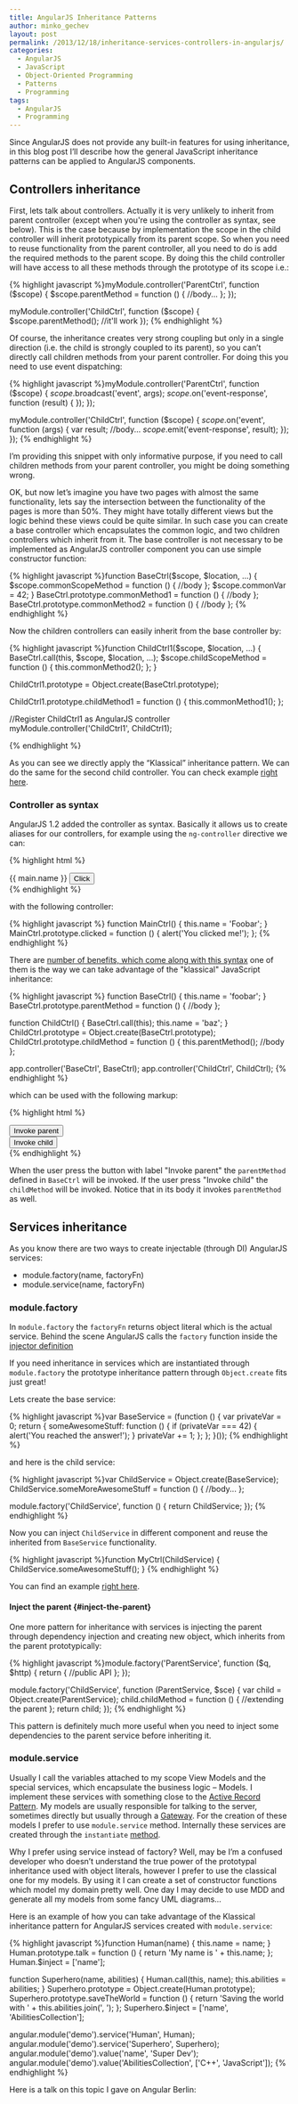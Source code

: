 ```yaml
---
title: AngularJS Inheritance Patterns
author: minko_gechev
layout: post
permalink: /2013/12/18/inheritance-services-controllers-in-angularjs/
categories:
  - AngularJS
  - JavaScript
  - Object-Oriented Programming
  - Patterns
  - Programming
tags:
  - AngularJS
  - Programming
---
```


Since AngularJS does not provide any built-in features for using inheritance, in this blog post I&#8217;ll describe how the general JavaScript inheritance patterns can be applied to AngularJS components.

## Controllers inheritance

First, lets talk about controllers. Actually it is very unlikely to inherit from parent controller (except when you're using the controller as syntax, see below). This is the case because by implementation the scope in the child controller will inherit prototypically from its parent scope. So when you need to reuse functionality from the parent controller, all you need to do is add the required methods to the parent scope. By doing this the child controller will have access to all these methods through the prototype of its scope i.e.:

{% highlight javascript %}myModule.controller('ParentCtrl', function ($scope) {
  $scope.parentMethod = function () {
    //body...
  };
});

myModule.controller('ChildCtrl', function ($scope) {
  $scope.parentMethod(); //it'll work
});
{% endhighlight %}

Of course, the inheritance creates very strong coupling but only in a single direction (i.e. the child is strongly coupled to its parent), so you can&#8217;t directly call children methods from your parent controller. For doing this you need to use event dispatching:

{% highlight javascript %}myModule.controller('ParentCtrl', function ($scope) {
  $scope.$broadcast('event', args);
  $scope.$on('event-response', function (result) {
  });
});

myModule.controller('ChildCtrl', function ($scope) {
  $scope.$on('event', function (args) {
    var result;
    //body...
    $scope.$emit('event-response', result);
  });
});
{% endhighlight %}

I&#8217;m providing this snippet with only informative purpose, if you need to call children methods from your parent controller, you might be doing something wrong.

OK, but now let&#8217;s imagine you have two pages with almost the same functionality, lets say the intersection between the functionality of the pages is more than 50%. They might have totally different views but the logic behind these views could be quite similar. In such case you can create a base controller which encapsulates the common logic, and two children controllers which inherit from it. The base controller is not necessary to be implemented as AngularJS controller component you can use simple constructor function:

{% highlight javascript %}function BaseCtrl($scope, $location, ...) {
  $scope.commonScopeMethod = function () {
    //body
  };
  $scope.commonVar = 42;
}
BaseCtrl.prototype.commonMethod1 = function () {
  //body
};
BaseCtrl.prototype.commonMethod2 = function () {
  //body
};
{% endhighlight %}

Now the children controllers can easily inherit from the base controller by:

{% highlight javascript %}function ChildCtrl1($scope, $location, ...) {
  BaseCtrl.call(this, $scope, $location, ...);
  $scope.childScopeMethod = function () {
    this.commonMethod2();
  };
}

ChildCtrl1.prototype = Object.create(BaseCtrl.prototype);

ChildCtrl1.prototype.childMethod1 = function () {
  this.commonMethod1();
};

//Register ChildCtrl1 as AngularJS controller
myModule.controller('ChildCtrl1', ChildCtrl1);

{% endhighlight %}

As you can see we directly apply the &#8220;Klassical&#8221; inheritance pattern. We can do the same for the second child controller. You can check example [right here][1].

### Controller as syntax

AngularJS 1.2 added the controller as syntax. Basically it allows us to create aliases for our controllers, for example using the `ng-controller` directive we can:

{% highlight html %}
<div ng-controller="MainCtrl as main">
  {{ main.name }}
  <button ng-click="main.clicked()">Click</button>
</div>
{% endhighlight %}

with the following controller:

{% highlight javascript %}
function MainCtrl() {
  this.name = 'Foobar';
}
MainCtrl.prototype.clicked = function () {
  alert('You clicked me!');
};
{% endhighlight %}

There are [number of benefits, which come along with this syntax](https://github.com/mgechev/angularjs-style-guide#controllers) one of them is the way we can take advantage of the "klassical" JavaScript inheritance:

{% highlight javascript %}
function BaseCtrl() {
  this.name = 'foobar';
}
BaseCtrl.prototype.parentMethod = function () {
  //body
};

function ChildCtrl() {
  BaseCtrl.call(this);
  this.name = 'baz';
}
ChildCtrl.prototype = Object.create(BaseCtrl.prototype);
ChildCtrl.prototype.childMethod = function () {
  this.parentMethod();
  //body
};

app.controller('BaseCtrl', BaseCtrl);
app.controller('ChildCtrl', ChildCtrl);
{% endhighlight %}

which can be used with the following markup:

{% highlight html %}
<div ng-controller="BaseCtrl as base">
  <button ng-click="base.method()">Invoke parent</button>
  <div ng-controller="ChildCtrl as child">
    <button ng-click="child.childMethod()">Invoke child</button>
  </div>
</div>
{% endhighlight %}

When the user press the button with label "Invoke parent" the `parentMethod` defined in `BaseCtrl` will be invoked. If the user press "Invoke child" the `childMethod` will be invoked. Notice that in its body it invokes `parentMethod` as well.

## Services inheritance

As you know there are two ways to create injectable (through DI) AngularJS services:

* module.factory(name, factoryFn)
* module.service(name, factoryFn)

### module.factory

In `module.factory` the `factoryFn` returns object literal which is the actual service. Behind the scene AngularJS calls the `factory` function inside the [injector definition][2]

If you need inheritance in services which are instantiated through `module.factory` the prototype inheritance pattern through `Object.create` fits just great!

Lets create the base service:

{% highlight javascript %}var BaseService = (function () {
  var privateVar = 0;
  return {
    someAwesomeStuff: function () {
      if (privateVar === 42) {
        alert('You reached the answer!');
      }
      privateVar += 1;
    };
  };
}());
{% endhighlight %}

and here is the child service:

{% highlight javascript %}var ChildService = Object.create(BaseService);
ChildService.someMoreAwesomeStuff = function () {
  //body...
};

module.factory('ChildService', function () {
  return ChildService;
});
{% endhighlight %}

Now you can inject `ChildService` in different component and reuse the inherited from `BaseService` functionality.

{% highlight javascript %}function MyCtrl(ChildService) {
  ChildService.someAwesomeStuff();
}
{% endhighlight %}

You can find an example [right here][3].

#### Inject the parent {#inject-the-parent}

One more pattern for inheritance with services is injecting the parent through dependency injection and creating new object, which inherits from the parent prototypically:

{% highlight javascript %}module.factory('ParentService', function ($q, $http) {
  return {
    //public API
  };
});

module.factory('ChildService', function (ParentService, $sce) {
  var child = Object.create(ParentService);
  child.childMethod = function () {
    //extending the parent
  };
  return child;
});
{% endhighlight %}

This pattern is definitely much more useful when you need to inject some dependencies to the parent service before inheriting it.

### module.service

Usually I call the variables attached to my scope View Models and the special services, which encapsulate the business logic &#8211; Models. I implement these services with something close to the [Active Record Pattern][4]. My models are usually responsible for talking to the server, sometimes directly but usually through a [Gateway][5]. For the creation of these models I prefer to use `module.service` method. Internally these services are created through the `instantiate` [method][6].

Why I prefer using service instead of factory? Well, may be I&#8217;m a confused developer who doesn&#8217;t understand the true power of the prototypal inheritance used with object literals, however I prefer to use the classical one for my models. By using it I can create a set of constructor functions which model my domain pretty well. One day I may decide to use MDD and generate all my models from some fancy UML diagrams&#8230;

Here is an example of how you can take advantage of the Klassical inheritance pattern for AngularJS services created with `module.service`:

{% highlight javascript %}function Human(name) {
  this.name = name;
}
Human.prototype.talk = function () {
  return 'My name is ' + this.name;
};
Human.$inject = ['name'];

function Superhero(name, abilities) {
  Human.call(this, name);
  this.abilities = abilities;
}
Superhero.prototype = Object.create(Human.prototype);
Superhero.prototype.saveTheWorld = function () {
  return 'Saving the world with ' + this.abilities.join(', ');
};
Superhero.$inject = ['name', 'AbilitiesCollection'];

angular.module('demo').service('Human', Human);
angular.module('demo').service('Superhero', Superhero);
angular.module('demo').value('name', 'Super Dev');
angular.module('demo').value('AbilitiesCollection', ['C++', 'JavaScript']);
{% endhighlight %}

Here is a talk on this topic I gave on Angular Berlin:

<script async class="speakerdeck-embed" data-id="bb495a56254b4881a2b423c460398b5e" data-ratio="1.33333333333333" src="//speakerdeck.com/assets/embed.js"></script>

 [1]: http://jsbin.com/oLawajuL/2/edit
 [2]: https://github.com/angular/angular.js/blob/v1.4.0-rc.0/src/auto/injector.js#L686-L690
 [3]: http://jsbin.com/idIVAWO/2/edit
 [4]: http://www.martinfowler.com/eaaCatalog/activeRecord.html
 [5]: http://www.martinfowler.com/eaaCatalog/gateway.html
 [6]: https://github.com/angular/angular.js/blob/master/src/auto/injector.js#L777
